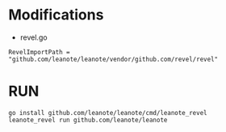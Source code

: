 # Modifications

* revel.go

```
RevelImportPath = "github.com/leanote/leanote/vendor/github.com/revel/revel"
```


# RUN
```
go install github.com/leanote/leanote/cmd/leanote_revel
leanote_revel run github.com/leanote/leanote
```